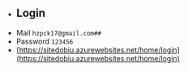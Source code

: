 * ## Login 
* Mail ```hzpck17@gmail.com##```
* Password  ```123456```
* [https://sitedobiu.azurewebsites.net/home/login](https://sitedobiu.azurewebsites.net/home/login)
